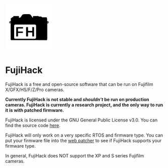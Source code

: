 ![logo](img/fujihack-small.png)
# FujiHack
FujiHack is a free and open-source software that can be run on Fujifilm X/GFX/HS/F/Z/Pro cameras.

**Currently FujiHack is not stable and *shouldn't* be run on production cameras. FujiHack is currently a research project, and the only way to run it is with patched firmware.**

FujiHack is licensed under the GNU General Public License v3.0. You can find the source code [here](https://github.com/fujihack/fujihack).

FujiHack will only work on a very specific RTOS and firmware type. You can put your firmware file into the [web patcher](https://fujihack.github.io/patcher/) to see if FujiHack supports your firmware type.  

In general, FujiHack does NOT support the XP and S series Fujifilm cameras.
